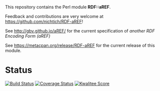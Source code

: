 This repository contains the Perl module **RDF::aREF**.

Feedback and contributions are very welcome at
<https://github.com/nichtich/RDF-aREF>!

See <http://gbv.github.io/aREF/> for 
the current specification of *another RDF Encoding Form (aREF)*

See <https://metacpan.org/release/RDF-aREF> for
the current release of this module.

# Status

[![Build
Status](https://travis-ci.org/nichtich/RDF-aREF.png)](https://travis-ci.org/nichtich/RDF-aREF)
[![Coverage Status](https://coveralls.io/repos/nichtich/RDF-aREF/badge.png)](https://coveralls.io/r/nichtich/RDF-aREF)
[![Kwalitee Score](http://cpants.cpanauthors.org/dist/RDF-aREF.png)](http://cpants.cpanauthors.org/dist/RDF-aREF)

